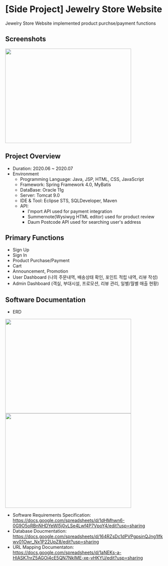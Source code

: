 # [Side Project] Jewelry Store Website
Jewelry Store Website implemented product purchse/payment functions

## Screenshots
<div>
  <img src="https://user-images.githubusercontent.com/59958016/92550049-a45f9d80-f295-11ea-8be7-4226a21d3e08.png" width="400" height="300"></img>
</div>

## Project Overview
* Duration: 2020.06 ~ 2020.07
* Environment
  - Programming Language: Java, JSP, HTML, CSS, JavaScript
  - Framework: Spring Framework 4.0, MyBatis
  - DataBase: Oracle 11g
  - Server: Tomcat 9.0
  - IDE & Tool: Eclipse STS, SQLDeveloper, Maven
  - API:
    - I'mport API used for payment integration
    - Summernote(Wysiwyg HTML editor) used for product review
    - Daum Postcode API used for searching user's address
## Primary Functions
* Sign Up
* Sign In
* Product Purchase/Payment
* Cart
* Announcement, Promotion
* User Dashboard (나의 주문내역, 배송상태 확인, 포인트 적립 내역, 리뷰 작성)
* Admin Dashboard (객실, 부대시설, 프로모션, 리뷰 관리, 일별/월별 매출 현황)

## Software Documentation
* ERD
<div>
<img src="https://user-images.githubusercontent.com/59958016/92549299-e7b90c80-f293-11ea-8d2d-33e2d5c26971.png" width="400" height="300"></img>
<img src="https://user-images.githubusercontent.com/59958016/92550020-97db4500-f295-11ea-960d-7a4e2a2f000d.png" width="400" height="300"></img>
</div>

* Software Requirements Specification: https://docs.google.com/spreadsheets/d/1dHMhwn6-0G9O5oRBnNHDYeWI5j0vLSe4Lwf4P7VpoY4/edit?usp=sharing
* Database Doucmentation: https://docs.google.com/spreadsheets/d/164RZsDc1dPVPgpsinQJng1lfkwv01Owr_Nx1P22UpZ8/edit?usp=sharing
* URL Mapping Documentaton: https://docs.google.com/spreadsheets/d/1aNEKs-a-HIASK7nrZ5AGOi4cE5QN7NkIME-xe-vHKYU/edit?usp=sharing
